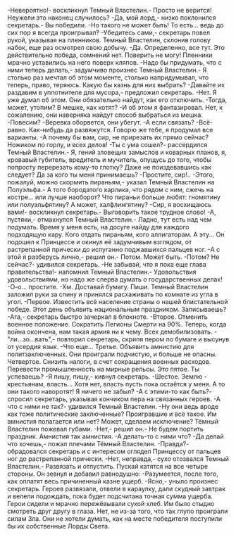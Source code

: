   -Невероятно!- воскликнул Темный Властелин.- Просто не верится! Неужели это наконец случилось?
-Да, мой лорд,- низко поклонился секретарь.- Вы победили.
-Но такого не может быть! То есть... ведь до сих пор я всегда проигрывал?
-Убедитесь сами,- секретарь повел рукой, указывая на пленников.
Темный Властелин, склонив голову набок, еще раз осмотрел свою добычу.
-Да. Определенно, все тут. Это действительно победа, сомнений нет. Поверить не могу!
Пленники мрачно уставились на него поверх кляпов.
-Надо бы придумать, что с ними теперь делать,- задумчиво произнес Темный Властелин.- Я столько раз мечтал об этом моменте, столько напридумывал, что теперь, право, теряюсь. Какую бы казнь для них выбрать?
-Давайте их раздавим в уплотнителе для мусора,- предложил секретарь.
-Нет. Я уже думал об этом. Они обязательно найдут, как его отключить.
-Тогда, может, утопим? В мешке, как котят?
-И об этом я фантазировал. Нет, к сожалению, они наверняка найдут способ выбраться из мешка.
-Повесим?
-Веревка оборвется, они убегут.
-А если связать?
-Всё-равно. Как-нибудь да развяжутся. Говорю же тебе, я продумал все варианты.
-А почему бы вам, сир, не прирезать их прямо сейчас? Ножиком по горлу, и всех делов!
-Ты с ума сошел?- рассердился Темный Властелин.- Я, гений зловещих замыслов и коварных планов, я, кровавый губитель, вредитель и мучитель, опущусь до того, чтобы попросту перерезать кому-то глотку? Даже не поиздевавшись как следует? Да за кого ты меня принимаешь?
-Простите, сир!..
-Этого, пожалуй, можно скормить пираньям,- указал Темный Властелин на Полуэльфа.- А того бородатого карлика, что рядом с ним, сжечь на костре... или лучше наоборот? Что пираньи больше любят: гномятину или полуэльфятину? А может, халфлингятину?
-Сир, я восхищаюсь вами!- воскликнул секретарь.- Выговорить такое трудное слово!
-А, пустяки,- отмахнулся Темный Властелин.- Ладно, тут есть над чем подумать. Время у меня есть, на досуге найду для каждого подходящую кару. Кого отдать пираньям, кого аллигаторам. А эту...
Он подошел к Принцессе и окинул её задумчивым взглядом, от растрепанной прически до испуганно поджавшихся пальцев ног.
-А с этой я разберусь лично,- решил он.- Потом. Может быть.
-Потом? Не сейчас?- удивился секретарь.
-Не забывай, что я пока еще глава правительства!- напомнил Темный Властелин.- Удовольствия удовольствиями, но надо же сперва думать о государственных делах!
-О-о... простите.
-Хм. Доставай бумагу. Пиши.
Темный Властелин заложил руки за спину и принялся расхаживать по комнате из угла в угол.
-Первое. Известить всё население страны о нашей блистательной победе. Этот день объявить национальным праздником. Записываешь?
-Ага,- секретарь быстро зачеркал в блокноте.
-Второе. Отменить военное положение. Сократить Легионы Смерти на 90%. Теперь, когда война окончена, нам такая армия ни к чему. Всех демобилизовать.
-"ли...зо...вать",- повторил секретарь, скрипя пером по бумаге и высунув от усердия язык.
-Что еще... Третье. Объявить амнистию для политзаключенных. Они проиграли подчистую, и больше не опасны. Четвертое. Снизить налоги, в счет сокращения военных расходов. Перевести промышленность на мирные рельсы. Это пятое. Ты успеваешь?
-Я пишу, пишу,- кивнул секретарь.
-Шестое. Землю - крестьянам, власть... Хотя нет, власть пусть пока остаётся у меня. А то они такого наворотят! Я ничего не забыл?
-А с этими-то как быть?- спросил секретарь, указывая кончиком пера на связанных героев.
-А что с ними не так?- удивился Темный Властелин.
-Ну они ведь вроде как тоже политические заключенные? Проигравшие и всё такое. Им амнистия полагается или нет? Может, сделаем исключение?
Тёмный Властелин пожевал губами.
-Нет,- решил он.- Не будем портить праздник. Амнистия так амнистия.
-А делать-то с ними что?
-Да делай что хочешь,- пожал плечами Тёмный Властелин.
-Правда?- обрадовался секретарь и с интересом оглядел Принцессу от пальцев ног до растрепанной прически.
-Нет, неправда,- сухо отозвался Темный Властелин.- Развязать и отпустить. Пускай катятся на все четыре стороны.
Он зевнул и добавил равнодушно:
-Разумеется, после того, как оплатят весь причиненный казне ущерб.
-Ясно,- уныло произнес секретарь.
Героев развязали, отвели в караулку, дали скудный завтрак и велели подождать, пока будет подсчитана точная сумма ущерба.
Герои сидели и мрачно пережёвывали сухой хлеб. Им было стыдно смотреть друг другу в глаза. Нет, не из-за того, что так глупо проиграли силам Зла.
Они не хотели думать, как на месте победителя поступили бы их собственные Лорды Света.      